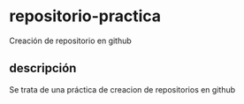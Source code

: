 # repositorio-practica
Creación de repositorio en github


## descripción
Se trata de una práctica de creacion de repositorios en github
